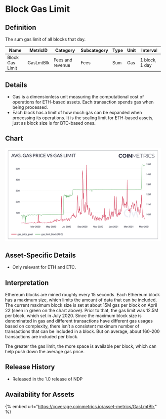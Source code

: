 # Block Gas Limit

## Definition

The sum gas limit of all blocks that day.

| Name            | MetricID  | Category         | Subcategory | Type | Unit | Interval       |
| --------------- | --------- | ---------------- | ----------- | ---- | ---- | -------------- |
| Block Gas Limit | GasLmtBlk | Fees and revenue | Fees        | Sum  | Gas  | 1 block, 1 day |

## Details

* Gas is a dimensionless unit measuring the computational cost of operations for ETH-based assets. Each transaction spends gas when being processed.
* Each block has a limit of how much gas can be expanded when processing its operations. It is the scaling limit for ETH-based assets, just as block size is for BTC-based ones.

## Chart

![](<../../.gitbook/assets/Screen Shot 2021-05-24 at 6.00.07 PM.png>)

## Asset-Specific Details

* Only relevant for ETH and ETC.

## Interpretation

Ethereum blocks are mined roughly every 15 seconds. Each Ethereum block has a maximum size, which limits the amount of data that can be included. The current maximum block size is set at  about 15M gas per block on April 22 (seen in green on the chart above).  Prior to that, the gas limit was 12.5M per block, which set in July 2020. Since the maximum block size is denominated in gas and different transactions have different gas usages based on complexity, there isn’t a consistent maximum number of transactions that can be included in a block. But on average, about 160-200 transactions are included per block.

The greater the gas limit, the more space is available per block, which can help push down the average gas price.

## Release History

* Released in the 1.0 release of NDP

## Availability for Assets

{% embed url="https://coverage.coinmetrics.io/asset-metrics/GasLmtBlk" %}
